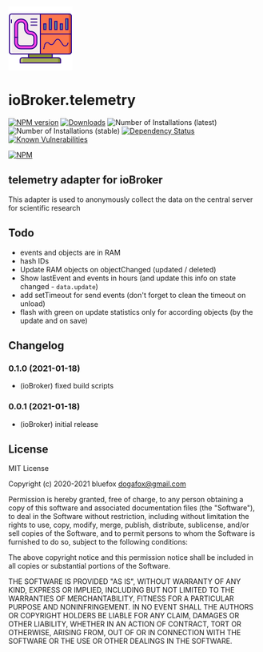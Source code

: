 ![Logo](admin/telemetry.png)
# ioBroker.telemetry

[![NPM version](http://img.shields.io/npm/v/iobroker.telemetry.svg)](https://www.npmjs.com/package/iobroker.telemetry)
[![Downloads](https://img.shields.io/npm/dm/iobroker.telemetry.svg)](https://www.npmjs.com/package/iobroker.telemetry)
![Number of Installations (latest)](http://iobroker.live/badges/telemetry-installed.svg)
![Number of Installations (stable)](http://iobroker.live/badges/telemetry-stable.svg)
[![Dependency Status](https://img.shields.io/david/ioBroker/iobroker.telemetry.svg)](https://david-dm.org/ioBroker/iobroker.telemetry)
[![Known Vulnerabilities](https://snyk.io/test/github/ioBroker/ioBroker.telemetry/badge.svg)](https://snyk.io/test/github/ioBroker/ioBroker.telemetry)

[![NPM](https://nodei.co/npm/iobroker.telemetry.png?downloads=true)](https://nodei.co/npm/iobroker.telemetry/)

## telemetry adapter for ioBroker

This adapter is used to anonymously collect the data on the central server for scientific research

## Todo
- events and objects are in RAM
- hash IDs
- Update RAM objects on objectChanged (updated / deleted)
- Show lastEvent and events in hours (and update this info on state changed - `data.update`)
- add setTimeout for send events (don't forget to clean the timeout on unload)
- flash with green on update statistics only for according objects (by the update and on save)

## Changelog
### 0.1.0 (2021-01-18)
* (ioBroker) fixed build scripts

### 0.0.1 (2021-01-18)
* (ioBroker) initial release

## License
MIT License

Copyright (c) 2020-2021 bluefox <dogafox@gmail.com>

Permission is hereby granted, free of charge, to any person obtaining a copy
of this software and associated documentation files (the "Software"), to deal
in the Software without restriction, including without limitation the rights
to use, copy, modify, merge, publish, distribute, sublicense, and/or sell
copies of the Software, and to permit persons to whom the Software is
furnished to do so, subject to the following conditions:

The above copyright notice and this permission notice shall be included in all
copies or substantial portions of the Software.

THE SOFTWARE IS PROVIDED "AS IS", WITHOUT WARRANTY OF ANY KIND, EXPRESS OR
IMPLIED, INCLUDING BUT NOT LIMITED TO THE WARRANTIES OF MERCHANTABILITY,
FITNESS FOR A PARTICULAR PURPOSE AND NONINFRINGEMENT. IN NO EVENT SHALL THE
AUTHORS OR COPYRIGHT HOLDERS BE LIABLE FOR ANY CLAIM, DAMAGES OR OTHER
LIABILITY, WHETHER IN AN ACTION OF CONTRACT, TORT OR OTHERWISE, ARISING FROM,
OUT OF OR IN CONNECTION WITH THE SOFTWARE OR THE USE OR OTHER DEALINGS IN THE
SOFTWARE.